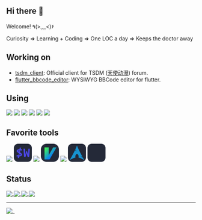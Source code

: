 ## Hi there 👋

Welcome! ٩(>﹏<)۶

Curiosity => Learning + Coding => One LOC a day => Keeps the doctor away

## Working on

* <a href="https://github.com/realth000/tsdm_client">tsdm_client</a>: Official client for TSDM (<a href="https://tsdm39.com">天使动漫</a>) forum.
* <a href="https://github.com/realth000/flutter_bbcode_editor">flutter_bbcode_editor</a>: WYSIWYG BBCode editor for flutter.

## Using

<a href="https://cplusplus.com/"><img src="https://skillicons.dev/icons?i=cpp"></a>
<a href="https://www.qt.io/"><img src="https://skillicons.dev/icons?i=qt"></a>
<a href="https://dart.dev/"><img src="https://skillicons.dev/icons?i=dart"></a>
<a href="https://flutter.dev/"><img src="https://skillicons.dev/icons?i=flutter"></a>
<a href="https://www.rust-lang.org/"><img src="https://skillicons.dev/icons?i=rust"></a>
<a href="https://go.dev"><img src="https://skillicons.dev/icons?i=go"></a>

## Favorite tools

<a href="https://neovim.io/"><img src="https://skillicons.dev/icons?i=neovim"></a>
<a href="https://wezfurlong.org/wezterm/index.html"><img height=48px src="./assets/Wezterm-Dark.svg"></a>
<a href="https://www.jetbrains.com/"><img src="https://skillicons.dev/icons?i=idea"></a>
<a href="https://github.com/JetBrains/ideavim"><img height=48px src="./assets/IdeaVim-Dark.svg"></a>
<a href="https://code.visualstudio.com/"><img src="https://skillicons.dev/icons?i=vscode"></a>
<a href="https://archlinux.org/"><img height=48 src="./assets/ArchLinux-Dark.svg"></a>
<a href="https://hyprland.org/"><img height=48 src="./assets/Hyprland-Dark.svg"></a>

## Status

<a href="https://github.com/anuraghazra/github-readme-stats">
<img height=200 align="center" src="https://github-readme-stats-api-plum.vercel.app/api?username=realth000&theme=radical&include_all_commits=true&show_icons=true"/>
</a>
<a href="https://github.com/anuraghazra/github-readme-stats">
<img height=200 align="center" src="https://github-readme-stats-api-plum.vercel.app/api/top-langs/?username=realth000&theme=radical&layout=compact&langs_count=6&hide=cmake,css,html,javascript,shell"/>
</a>
<a href="https://github.com/vn7n24fzkq/github-profile-summary-cards">
<img height=200 align="center" src="http://github-profile-summary-cards.vercel.app/api/cards/profile-details?username=realth000&theme=synthwave"/>
</a>
<a href="https://github.com/vn7n24fzkq/github-profile-summary-cards">
<img height=200 align="center" src="http://github-profile-summary-cards.vercel.app/api/cards/productive-time?username=realth000&theme=synthwave&utcOffset=8"/>
</a>

---


![_](https://raw.githubusercontent.com/realth000/realth000.github.io/master/static/dayyk0720.jpg)
